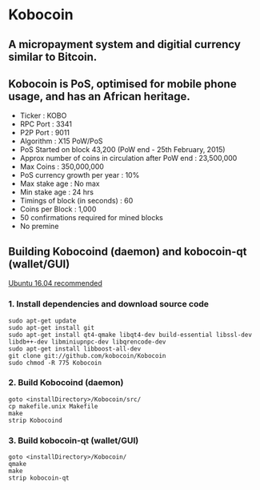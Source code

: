# Kobocoin
## A micropayment system and digitial currency similar to Bitcoin. 
## Kobocoin is PoS, optimised for mobile phone usage, and has an African heritage.


+ Ticker : KOBO
+ RPC Port : 3341
+ P2P Port : 9011
+ Algorithm : X15 PoW/PoS
+ PoS Started on block 43,200 (PoW end - 25th February, 2015)
+ Approx number of coins in circulation after PoW end : 23,500,000
+ Max Coins : 350,000,000
+ PoS currency growth per year : 10%
+ Max stake age : No max
+ Min stake age : 24 hrs
+ Timings of block (in seconds) : 60
+ Coins per Block : 1,000
+ 50 confirmations required for mined blocks
+ No premine

## Building Kobocoind (daemon) and kobocoin-qt (wallet/GUI)
[Ubuntu 16.04 recommended](http://releases.ubuntu.com/16.04/ "Ubuntu 16.04")
### 1. Install dependencies and download source code
```
sudo apt-get update
sudo apt-get install git
sudo apt-get install qt4-qmake libqt4-dev build-essential libssl-dev libdb++-dev libminiupnpc-dev libqrencode-dev
sudo apt-get install libboost-all-dev
git clone git://github.com/kobocoin/Kobocoin
sudo chmod -R 775 Kobocoin
```
### 2. Build Kobocoind (daemon)
```
goto <installDirectory>/Kobocoin/src/
cp makefile.unix Makefile
make
strip Kobocoind
```

### 3. Build kobocoin-qt (wallet/GUI)
```
goto <installDirectory>/Kobocoin/
qmake
make
strip kobocoin-qt
```
